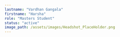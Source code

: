 ```yaml
---
lastname: "Vardhan Gangala"
firstname: "Harsha"
role: "Masters Student"
status: "active"
image_path: /assets/images/Headshot_PlaceHolder.png
---
```

